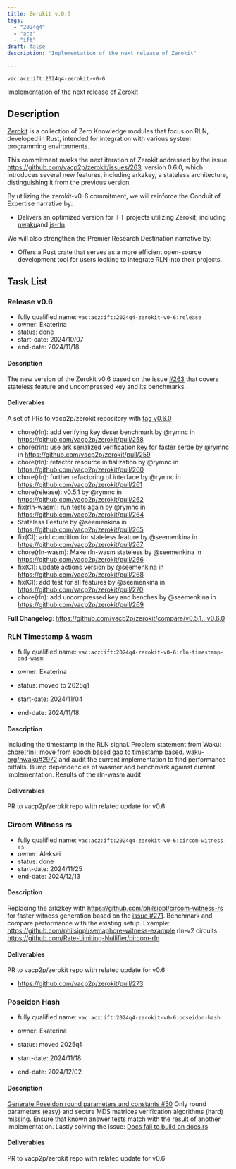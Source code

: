 ```yaml
---
title: Zerokit v.0.6
tags:
  - "2024q4"
  - "acz"
  - "ift"
draft: false
description: "Implementation of the next release of Zerokit"

---
```


`vac:acz:ift:2024q4-zerokit-v0-6`

Implementation of the next release of Zerokit 
## Description

[Zerokit](https://github.com/vacp2p/zerokit) is a collection of Zero Knowledge modules that focus on RLN, 
developed in Rust, intended for integration with various system programming environments.

This commitment marks the next iteration of Zerokit addressed by the issue https://github.com/vacp2p/zerokit/issues/263, 
version 0.6.0, which introduces several new features, including arkzkey, a stateless architecture, 
distinguishing it from the previous version.

By utilizing the zerokit-v0-6 commitment, we will reinforce the Conduit of Expertise narrative by:
* Delivers an optimized version for IFT projects utilizing Zerokit, 
including [nwaku](https://github.com/waku-org/nwaku)and [js-rln](https://github.com/waku-org/js-rln).

We will also strengthen the Premier Research Destination narrative by:
* Offers a Rust crate that serves as a more efficient open-source development tool 
for users looking to integrate RLN into their projects. 


## Task List

### Release v0.6

* fully qualified name: `vac:acz:ift:2024q4-zerokit-v0-6:release`
* owner: Ekaterina
* status: done
* start-date: 2024/10/07
* end-date: 2024/11/18

#### Description

The new version of the Zerokit v0.6 based on the issue [#263](https://github.com/vacp2p/zerokit/issues/263)
that covers stateless feature and uncompressed key and its benchmarks. 

#### Deliverables
A set of PRs to vacp2p/zerokit repository with [tag v0.6.0](https://github.com/vacp2p/zerokit/releases/tag/v0.6.0) 

* chore(rln): add verifying key deser benchmark by @rymnc in https://github.com/vacp2p/zerokit/pull/258
* chore(rln): use ark serialized verification key for faster serde by @rymnc in https://github.com/vacp2p/zerokit/pull/259
* chore(rln): refactor resource initialization by @rymnc in https://github.com/vacp2p/zerokit/pull/260
* chore(rln): further refactoring of interface by @rymnc in https://github.com/vacp2p/zerokit/pull/261
* chore(release): v0.5.1 by @rymnc in https://github.com/vacp2p/zerokit/pull/262
* fix(rln-wasm): run tests again by @rymnc in https://github.com/vacp2p/zerokit/pull/264
* Stateless Feature by @seemenkina in https://github.com/vacp2p/zerokit/pull/265
* fix(CI): add condition for stateless feature by @seemenkina in https://github.com/vacp2p/zerokit/pull/267
* chore(rln-wasm): Make rln-wasm stateless by @seemenkina in https://github.com/vacp2p/zerokit/pull/266
* fix(CI): update actions version by @seemenkina in https://github.com/vacp2p/zerokit/pull/268
* fix(CI): add test for all features by @seemenkina in https://github.com/vacp2p/zerokit/pull/270
* chore(rln): add uncompressed key and benches by @seemenkina in https://github.com/vacp2p/zerokit/pull/269


**Full Changelog**: https://github.com/vacp2p/zerokit/compare/v0.5.1...v0.6.0


### RLN Timestamp & wasm 

* fully qualified name: `vac:acz:ift:2024q4-zerokit-v0-6:rln-timestamp-and-wasm`
* owner: Ekaterina
* status: moved to 2025q1

* start-date: 2024/11/04
* end-date: 2024/11/18

#### Description

Including the timestamp in the RLN signal. 
Problem statement from Waku: [chore(rln): move from epoch based gap to timestamp based. waku-org/nwaku#2972](https://github.com/waku-org/nwaku/issues/2972) and 
audit the current implementation to find performance pitfalls. 
Bump dependencies of wasmer and benchmark against current implementation.
Results of the rln-wasm audit

#### Deliverables

PR to vacp2p/zerokit repo with related update for v0.6

### Circom Witness rs

* fully qualified name: `vac:acz:ift:2024q4-zerokit-v0-6:circom-witness-rs`
* owner: Aleksei
* status: done
* start-date: 2024/11/25
* end-date: 2024/12/13

#### Description

Replacing the arkzkey with https://github.com/philsippl/circom-witness-rs for faster witness generation
based on the [issue #271](https://github.com/vacp2p/zerokit/issues/271). 
Benchmark and compare performance with the existing setup. 
Example: https://github.com/philsippl/semaphore-witness-example
rln-v2 circuits: https://github.com/Rate-Limiting-Nullifier/circom-rln

#### Deliverables

PR to vacp2p/zerokit repo with related update for v0.6
 * https://github.com/vacp2p/zerokit/pull/273 

### Poseidon Hash

* fully qualified name: `vac:acz:ift:2024q4-zerokit-v0-6:poseidon-hash`
* owner: Ekaterina
* status: moved 2025q1

* start-date: 2024/11/18
* end-date: 2024/12/02

#### Description

[Generate Poseidon round parameters and constants #50](https://github.com/vacp2p/zerokit/issues/50)
Only round parameters (easy) and 
secure MDS matrices verification algorithms (hard) missing.
Ensure that known answer tests match with the result of another implementation.
Lastly solving the issue: [Docs fail to build on docs.rs](https://github.com/vacp2p/zerokit/issues/256) 

#### Deliverables

PR to vacp2p/zerokit repo with related update for v0.6




